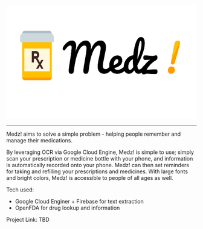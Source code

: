 <div align="center">
  <img height="300px" src="header.png"><br />
</div>


----------------------------------------------------------------

Medz! aims to solve a simple problem - helping people remember and manage their medications.

By leveraging OCR via Google Cloud Engine, Medz! is simple to use; simply scan your prescription or medicine bottle with your phone, and information is automatically recorded onto your phone. Medz! can then set reminders for taking and refilling your prescriptions and medicines. With large fonts and bright colors, Medz! is accessible to people of all ages as well.

Tech used:
- Google Cloud Enginer + Firebase for text extraction
- OpenFDA for drug lookup and information

Project Link: TBD
